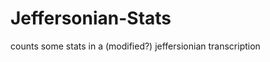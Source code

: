 Jeffersonian-Stats
==================

counts some stats in a (modified?) jeffersionian transcription
